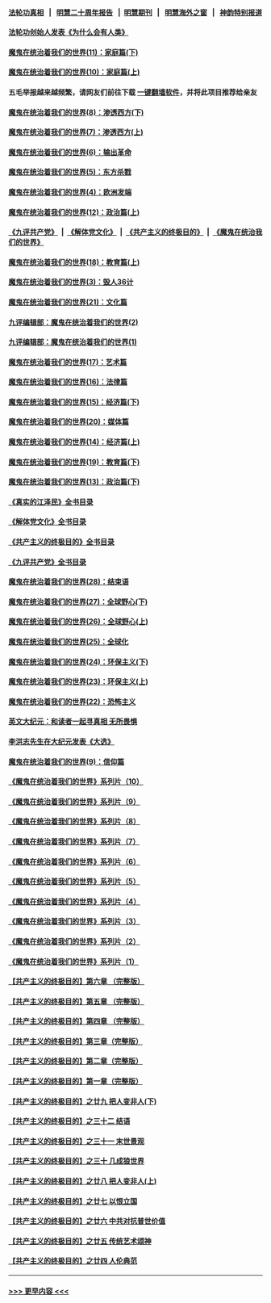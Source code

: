 #### [法轮功真相](https://github.com/gfw-breaker/truth/blob/master/README.md?t=0) &nbsp;&nbsp;|&nbsp;&nbsp; [明慧二十周年报告](https://github.com/gfw-breaker/mh-reports/blob/master/README.md?t=0) &nbsp;&nbsp;|&nbsp;&nbsp;[明慧期刊](https://github.com/gfw-breaker/mh-qikan) &nbsp;&nbsp;|&nbsp;&nbsp; [明慧海外之窗](https://github.com/gfw-breaker/mh-news/blob/master/README.md?t=0) &nbsp;&nbsp;|&nbsp;&nbsp; [神韵特别报道](https://github.com/gfw-breaker/mh-news/blob/master/shenyun.md?t=0)
#### [法轮功创始人发表《为什么会有人类》](../pages/nsc422/n13912117.md?t=04170043) 
#### [魔鬼在统治着我们的世界(11)：家庭篇(下)](../pages/nsc422/n10440961.md?t=04170043) 
#### [魔鬼在统治着我们的世界(10)：家庭篇(上)](../pages/nsc422/n10435448.md?t=04170043) 
#### 五毛举报越来越频繁，请网友们前往下载 [一键翻墙软件](https://github.com/gfw-breaker/ssr-accounts)，并将此项目推荐给亲友
#### [魔鬼在统治着我们的世界(8)：渗透西方(下)](../pages/nsc422/n10429603.md?t=04170043) 
#### [魔鬼在统治着我们的世界(7)：渗透西方(上)](../pages/nsc422/n10426013.md?t=04170043) 
#### [魔鬼在统治着我们的世界(6)：输出革命](../pages/nsc422/n10421536.md?t=04170043) 
#### [魔鬼在统治着我们的世界(5)：东方杀戮](../pages/nsc422/n10417707.md?t=04170043) 
#### [魔鬼在统治着我们的世界(4)：欧洲发端](../pages/nsc422/n10414890.md?t=04170043) 
#### [魔鬼在统治着我们的世界(12)：政治篇(上)](../pages/nsc422/n10444576.md?t=04170043) 
#### [《九评共产党》](https://github.com/begood0513/9ping.md/blob/master/README.md) &nbsp;|&nbsp; [《解体党文化》](../../../../jtdwh.md/blob/master/README.md)  &nbsp;|&nbsp; [《共产主义的终极目的》](../../../../gczydzjmd.md/blob/master/README.md) &nbsp;|&nbsp; [《魔鬼在统治我们的世界》](../../../../mgztzwmdsj.md/blob/master/README.md) 
#### [魔鬼在统治着我们的世界(18)：教育篇(上)](../pages/nsc422/n10526970.md?t=04170043) 
#### [魔鬼在统治着我们的世界(3)：毁人36计](../pages/nsc422/n10411583.md?t=04170043) 
#### [魔鬼在统治着我们的世界(21)：文化篇](../pages/nsc422/n10597706.md?t=04170043) 
#### [九评编辑部：魔鬼在统治着我们的世界(2)](../pages/nsc422/n10410036.md?t=04170043) 
#### [九评编辑部：魔鬼在统治着我们的世界(1)](../pages/nsc422/n10406825.md?t=04170043) 
#### [魔鬼在统治着我们的世界(17)：艺术篇](../pages/nsc422/n10499093.md?t=04170043) 
#### [魔鬼在统治着我们的世界(16)：法律篇](../pages/nsc422/n10485969.md?t=04170043) 
#### [魔鬼在统治着我们的世界(15)：经济篇(下)](../pages/nsc422/n10469975.md?t=04170043) 
#### [魔鬼在统治着我们的世界(20)：媒体篇](../pages/nsc422/n10586579.md?t=04170043) 
#### [魔鬼在统治着我们的世界(14)：经济篇(上)](../pages/nsc422/n10457370.md?t=04170043) 
#### [魔鬼在统治着我们的世界(19)：教育篇(下)](../pages/nsc422/n10564808.md?t=04170043) 
#### [魔鬼在统治着我们的世界(13)：政治篇(下)](../pages/nsc422/n10448270.md?t=04170043) 
#### [《真实的江泽民》全书目录](../pages/nsc422/n13721399.md?t=04170043) 
#### [《解体党文化》全书目录](../pages/nsc422/n13721157.md?t=04170043) 
#### [《共产主义的终极目的》全书目录](../pages/nsc422/n13721048.md?t=04170043) 
#### [《九评共产党》全书目录](../pages/nsc422/n13708085.md?t=04170043) 
#### [魔鬼在统治着我们的世界(28)：结束语](../pages/nsc422/n10936246.md?t=04170043) 
#### [魔鬼在统治着我们的世界(27)：全球野心(下)](../pages/nsc422/n10928319.md?t=04170043) 
#### [魔鬼在统治着我们的世界(26)：全球野心(上)](../pages/nsc422/n10900318.md?t=04170043) 
#### [魔鬼在统治着我们的世界(25)：全球化](../pages/nsc422/n10788205.md?t=04170043) 
#### [魔鬼在统治着我们的世界(24)：环保主义(下)](../pages/nsc422/n10695307.md?t=04170043) 
#### [魔鬼在统治着我们的世界(23)：环保主义(上)](../pages/nsc422/n10688613.md?t=04170043) 
#### [魔鬼在统治着我们的世界(22)：恐怖主义](../pages/nsc422/n10614727.md?t=04170043) 
#### [英文大纪元：和读者一起寻真相 无所畏惧](../pages/nsc422/n12542027.md?t=04170043) 
#### [李洪志先生在大纪元发表《大选》](../pages/nsc422/n12534746.md?t=04170043) 
#### [魔鬼在统治着我们的世界(9)：信仰篇](../pages/nsc422/n10432159.md?t=04170043) 
#### [《魔鬼在统治着我们的世界》系列片（10）](../pages/nsc422/n12292670.md?t=04170043) 
#### [《魔鬼在统治着我们的世界》系列片（9）](../pages/nsc422/n12290859.md?t=04170043) 
#### [《魔鬼在统治着我们的世界》系列片（8）](../pages/nsc422/n12287445.md?t=04170043) 
#### [《魔鬼在统治着我们的世界》系列片（7）](../pages/nsc422/n12283425.md?t=04170043) 
#### [《魔鬼在统治着我们的世界》系列片（6）](../pages/nsc422/n12282314.md?t=04170043) 
#### [《魔鬼在统治着我们的世界》系列片（5）](../pages/nsc422/n12281419.md?t=04170043) 
#### [《魔鬼在统治着我们的世界》系列片（4）](../pages/nsc422/n12274024.md?t=04170043) 
#### [《魔鬼在统治着我们的世界》系列片（3）](../pages/nsc422/n12271322.md?t=04170043) 
#### [《魔鬼在统治着我们的世界》系列片（2）](../pages/nsc422/n12269049.md?t=04170043) 
#### [《魔鬼在统治着我们的世界》系列片（1）](../pages/nsc422/n12267575.md?t=04170043) 
#### [【共产主义的终极目的】第六章 （完整版）](../pages/nsc422/n11428913.md?t=04170043) 
#### [【共产主义的终极目的】第五章 （完整版）](../pages/nsc422/n11428912.md?t=04170043) 
#### [【共产主义的终极目的】第四章 （完整版）](../pages/nsc422/n11428907.md?t=04170043) 
#### [【共产主义的终极目的】第三章（完整版）](../pages/nsc422/n11428848.md?t=04170043) 
#### [【共产主义的终极目的】第二章（完整版）](../pages/nsc422/n11428831.md?t=04170043) 
#### [【共产主义的终极目的】第一章（完整版）](../pages/nsc422/n11417651.md?t=04170043) 
#### [【共产主义的终极目的】之廿九 把人变非人(下)](../pages/nsc422/n11344140.md?t=04170043) 
#### [【共产主义的终极目的】之三十二 结语](../pages/nsc422/n11360535.md?t=04170043) 
#### [【共产主义的终极目的】之三十一 末世景观](../pages/nsc422/n11351129.md?t=04170043) 
#### [【共产主义的终极目的】之三十 几成狼世界](../pages/nsc422/n11348280.md?t=04170043) 
#### [【共产主义的终极目的】之廿八 把人变非人(上)](../pages/nsc422/n11340492.md?t=04170043) 
#### [【共产主义的终极目的】之廿七 以恨立国](../pages/nsc422/n11336944.md?t=04170043) 
#### [【共产主义的终极目的】之廿六 中共对抗普世价值](../pages/nsc422/n11324785.md?t=04170043) 
#### [【共产主义的终极目的】之廿五 传统艺术颂神](../pages/nsc422/n11296396.md?t=04170043) 
#### [【共产主义的终极目的】之廿四 人伦典范](../pages/nsc422/n11296397.md?t=04170043) 

----
#### [ >>> 更早内容 <<< ](../indexes/nsc422-earlier.md)

